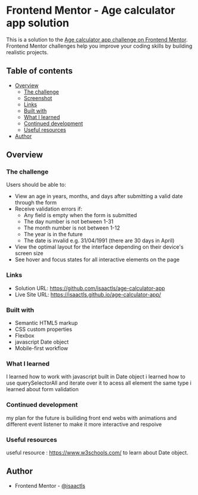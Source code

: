 # Frontend Mentor - Age calculator app solution

This is a solution to the [Age calculator app challenge on Frontend Mentor](https://www.frontendmentor.io/challenges/age-calculator-app-dF9DFFpj-Q). Frontend Mentor challenges help you improve your coding skills by building realistic projects. 

## Table of contents

- [Overview](#overview)
  - [The challenge](#the-challenge)
  - [Screenshot](#screenshot)
  - [Links](#links)
  - [Built with](#built-with)
  - [What I learned](#what-i-learned)
  - [Continued development](#continued-development)
  - [Useful resources](#useful-resources)
- [Author](#author)


## Overview

### The challenge

Users should be able to:

- View an age in years, months, and days after submitting a valid date through the form
- Receive validation errors if:
  - Any field is empty when the form is submitted
  - The day number is not between 1-31
  - The month number is not between 1-12
  - The year is in the future
  - The date is invalid e.g. 31/04/1991 (there are 30 days in April)
- View the optimal layout for the interface depending on their device's screen size
- See hover and focus states for all interactive elements on the page



### Links

- Solution URL: https://github.com/isaactls/age-calculator-app
- Live Site URL: https://isaactls.github.io/age-calculator-app/


### Built with

- Semantic HTML5 markup
- CSS custom properties
- Flexbox
- javascript Date object
- Mobile-first workflow


### What I learned

I learned how to work with javascript built in Date object
i learned how to use querySelectorAll and iterate over it to acess all element the same type
i learned about form validation


### Continued development

my plan for the future is builiding front end webs with animations and different event listener to make it more interactive and respoive


### Useful resources

useful resource : https://www.w3schools.com/ to learn about Date object.


## Author

- Frontend Mentor - [@isaactls](https://www.frontendmentor.io/profile/isaactls)


